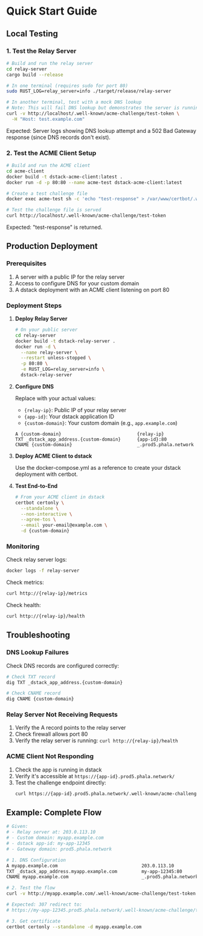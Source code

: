 # Quick Start Guide

## Local Testing

### 1. Test the Relay Server

```bash
# Build and run the relay server
cd relay-server
cargo build --release

# In one terminal (requires sudo for port 80)
sudo RUST_LOG=relay_server=info ./target/release/relay-server

# In another terminal, test with a mock DNS lookup
# Note: This will fail DNS lookup but demonstrates the server is running
curl -v http://localhost/.well-known/acme-challenge/test-token \
  -H "Host: test.example.com"
```

Expected: Server logs showing DNS lookup attempt and a 502 Bad Gateway response (since DNS records don't exist).

### 2. Test the ACME Client Setup

```bash
# Build and run the ACME client
cd acme-client
docker build -t dstack-acme-client:latest .
docker run -d -p 80:80 --name acme-test dstack-acme-client:latest

# Create a test challenge file
docker exec acme-test sh -c 'echo "test-response" > /var/www/certbot/.well-known/acme-challenge/test-token'

# Test the challenge file is served
curl http://localhost/.well-known/acme-challenge/test-token
```

Expected: "test-response" is returned.

## Production Deployment

### Prerequisites

1. A server with a public IP for the relay server
2. Access to configure DNS for your custom domain
3. A dstack deployment with an ACME client listening on port 80

### Deployment Steps

1. **Deploy Relay Server**
   ```bash
   # On your public server
   cd relay-server
   docker build -t dstack-relay-server .
   docker run -d \
     --name relay-server \
     --restart unless-stopped \
     -p 80:80 \
     -e RUST_LOG=relay_server=info \
     dstack-relay-server
   ```

2. **Configure DNS**

   Replace with your actual values:
   - `{relay-ip}`: Public IP of your relay server
   - `{app-id}`: Your dstack application ID
   - `{custom-domain}`: Your custom domain (e.g., `app.example.com`)

   ```
   A {custom-domain}                            {relay-ip}
   TXT _dstack_app_address.{custom-domain}      {app-id}:80
   CNAME {custom-domain}                        _.prod5.phala.network
   ```

3. **Deploy ACME Client to dstack**

   Use the docker-compose.yml as a reference to create your dstack deployment with certbot.

4. **Test End-to-End**
   ```bash
   # From your ACME client in dstack
   certbot certonly \
     --standalone \
     --non-interactive \
     --agree-tos \
     --email your-email@example.com \
     -d {custom-domain}
   ```

### Monitoring

Check relay server logs:
```bash
docker logs -f relay-server
```

Check metrics:
```bash
curl http://{relay-ip}/metrics
```

Check health:
```bash
curl http://{relay-ip}/health
```

## Troubleshooting

### DNS Lookup Failures

Check DNS records are configured correctly:
```bash
# Check TXT record
dig TXT _dstack_app_address.{custom-domain}

# Check CNAME record
dig CNAME {custom-domain}
```

### Relay Server Not Receiving Requests

1. Verify the A record points to the relay server
2. Check firewall allows port 80
3. Verify the relay server is running: `curl http://{relay-ip}/health`

### ACME Client Not Responding

1. Check the app is running in dstack
2. Verify it's accessible at `https://{app-id}.prod5.phala.network/`
3. Test the challenge endpoint directly:
   ```bash
   curl https://{app-id}.prod5.phala.network/.well-known/acme-challenge/test
   ```

## Example: Complete Flow

```bash
# Given:
# - Relay server at: 203.0.113.10
# - Custom domain: myapp.example.com
# - dstack app-id: my-app-12345
# - Gateway domain: prod5.phala.network

# 1. DNS Configuration
A myapp.example.com                               203.0.113.10
TXT _dstack_app_address.myapp.example.com         my-app-12345:80
CNAME myapp.example.com                           _.prod5.phala.network

# 2. Test the flow
curl -v http://myapp.example.com/.well-known/acme-challenge/test-token

# Expected: 307 redirect to:
# https://my-app-12345.prod5.phala.network/.well-known/acme-challenge/test-token

# 3. Get certificate
certbot certonly --standalone -d myapp.example.com
```
